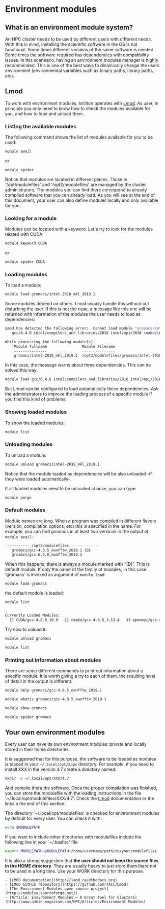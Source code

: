# Environment modules

## What is an environment module system?

An HPC cluster needs to be used by different users with different needs.
With this in mind, installing the scientific software in the OS is not functional.
Some times different versions of the same software is needed. Some times the software required has
dependencies with compatibility issues. In this sceneario, having an environment modules manager is highly
recommended. This is one of the best ways to dinamically change the users environment
(environmental variables such as binary paths, library paths, etc). 

## Lmod

To work with environment modules, Ixtlilton operates with [Lmod](http://lmod.readthedocs.org). As user, in principle you only need
to know how to check the modules available for you, and how to load and unload them.

### Listing the available modules

The following command shows the list of modules available for you to be used:

```bash
module avail
```

or

```bash
module spider
```

Notice that modules are located in different places. Those in '/opt/modulefiles' and
'/opt2/modulefiles' are managed by the cluster administrators. The modules you can find there
correspond to already compiled software that you can already load. As you will see at the end of
this document, your user can also define modules locally and only available for you.

### Looking for a module

Modules can be located with a keyword. Let's try to look for the modules related with
CUDA:

```bash
module keyword CUDA
```

or

```bash
module spider CUDA
```

### Loading modules

To load a module:

```bash
module load gromacs/intel-2018_mkl_2019.1
```

Some modules depend on others. Lmod usually handle this without out disturbing the user. If this is
not the case, a message like this one will be returned with information of the modules the user
needs to load as dependencies:

```bash
Lmod has detected the following error:  Cannot load module "gromacs/intel-2018_mkl_2019.1". At least one of these module(s) must be loaded:
   gcc/6.4.0 intel/compilers_and_libraries/2018 intel/mpi/2018 cmake/intel-2018_3.13.4 CUDA/intel-2018_10.0

While processing the following module(s):
    Module fullname                Module Filename
    ---------------                ---------------
    gromacs/intel-2018_mkl_2019.1  /opt2/modulefiles/gromacs/intel-2018_mkl_2019.1
```

In this case, the message warns about three dependencies. This can be solved this way:

```bash
module load gcc/6.4.0 intel/compilers_and_libraries/2018 intel/mpi/2018 cmake/intel-2018_3.13.4 CUDA/intel-2018_10.0 gromacs/intel-2018_mkl_2019.1
```

But Lmod can be configured to load automatically these dependencies. Ask the administrators to
improve the loading process of a specific module if you find this kind of problems.

### Showing loaded modules

To show the loaded modules:

```bash
module list
```

### Unloading modules

To unload a module:

```bash
module unload gromacs/intel-2018_mkl_2019.1
```

Notice that the module loaded as dependencies will be also unloaded -if they were loaded
automatically-.

If all loaded modules need to be unloaded at once, you can type:

```bash
module purge
```

### Default modules

Module names are long. When a program was compiled in different flavors (version, compilation
options, etc) this is specified in the name. For example, you can find gromacs in at least two
versions in the output of `module avail`:

```bash
----------- /opt2/modulefiles -------------
   gromacs/gcc-4.8.5_ownfftw_2019.1 (D)
   gromacs/gcc-6.4.0_ownfftw_2019.1  
```

When this happens, there is always a module marked with "(D)". This is default module. If only the
name of the family of modules, in this case 'gromacs' is invoked as argument of `module load`:

```bash
module load gromacs
```

the default module is loaded:

```bash
module list


Currently Loaded Modules:
  1) CUDA/gcc-4.8.5_10.0   2) cmake/gcc-4.8.5_3.13.4   3) openmpi/gcc-4.8.5_CUDA-10.0_4.0.0   4) gromacs/gcc-4.8.5_ownfftw_2019.1

```

Try now to unload it:

```bash
module unload gromacs
```

```bash
module list
```

### Printing out information about modules

There are some different commands to print out information about a specific module. It is worth
giving a try to each of them, the resulting level of detail in the output is different.

```bash
module help gromacs/gcc-4.8.5_ownfftw_2019.1
```

```bash
module whatis gromacs/gcc-4.8.5_ownfftw_2019.1
```

```bash
module show gromacs
```

```bash
module spider gromacs
```

## Your own environment modules

Every user can have its own environment modules: private and locally stored in their home directories.

It is suggested that for this purpose, the software to be loaded as modules is placed in your
`~/.local/opt/apps` directory. For example, if you need to install XXX in the version 4.7 create a
directory named:

```bash
mkdir -p ~/.local/opt/XXX/4.7
```

And compile there the software. Once the proper compilation was finished, you can store the modulefile with the loading
instructions in the file '~/.local/opt/modulefiles/XXX/4.7'. Check the [Lmod](http://lmod.readthedocs.org) documentation or the
links a the end of this section.

The directory '~/.local/opt/modulefiles' is checked for environment modules by default for every user. You can check it with:

```bash
echo $MODULEPATH
```

If you want to include other directories with modulefiles include the following line in your '~/.bashrc' file:

```bash
export MODULEPATH=$MODULEPATH:/home/username/path/to/your/modulefiles
```

It is also a strong suggestion that **the user should not keep the source files in the HOME directory**. They are usually
heavy to just store them there not to be used in a long time. Use your WORK directory for this
purpose.

```{admonition} More Information
- [LMOD documentation](http://lmod.readthedocs.org)   
- [LMOD GitHub repository](https://github.com/TACC/Lmod)   
- [The Environment Modules open source project](http://modules.sourceforge.net/)     
- [Article: Environment Modules – A Great Tool for Clusters](http://www.admin-magazine.com/HPC/Articles/Environment-Modules)     
```

